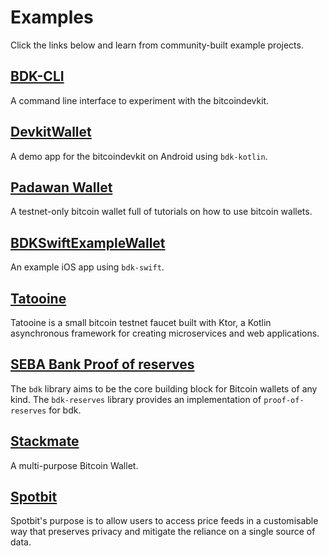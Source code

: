 # Examples

Click the links below and learn from community-built example projects.

## [BDK-CLI](https://github.com/bitcoindevkit/bdk-cli)
A command line interface to experiment with the bitcoindevkit.

## [DevkitWallet](https://github.com/thunderbiscuit/devkit-wallet)
A demo app for the bitcoindevkit on Android using `bdk-kotlin`.
## [Padawan Wallet](https://github.com/thunderbiscuit/padawan-wallet)
A testnet-only bitcoin wallet full of tutorials on how to use bitcoin wallets.

## [BDKSwiftExampleWallet](https://github.com/reez/BDKSwiftExampleWallet)
An example iOS app using `bdk-swift`.

## [Tatooine](https://github.com/thunderbiscuit/tatooine)
Tatooine is a small bitcoin testnet faucet built with Ktor, a Kotlin asynchronous framework for creating microservices and web applications.

## [SEBA Bank Proof of reserves](https://github.com/bitcoindevkit/bdk-reserves)
The `bdk` library aims to be the core building block for Bitcoin wallets of any kind. The `bdk-reserves` library provides an implementation of `proof-of-reserves` for bdk.

## [Stackmate](https://github.com/StackmateNetwork/the-stackmate)
A multi-purpose Bitcoin Wallet.

## [Spotbit](https://github.com/BlockchainCommons/spotbit)
Spotbit's purpose is to allow users to access price feeds in a customisable way that preserves privacy and mitigate the reliance on a single source of data.